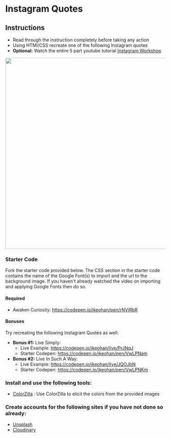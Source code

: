 # Instagram Quotes

## Instructions

 - Read through the instruction completely before taking any action
 - Using HTMl/CSS recreate one of the following Instagram quotes
 - **Optional:** Watch the entire 5 part youtube tutorial [Instagram Workshop](https://www.youtube.com/playlist?list=PL_vCSejjQiPyr7dbj-oJ8vjttYid9VWsb) 

<img src="https://i.imgur.com/Rq4A6Kt.png" width=600/>

### Starter Code

Fork the starter code provided below. The CSS section in the starter code contains the name of the Google Font(s) to import and the url to the background image. If you haven't already watched the video on importing and applying Google Fonts then do so. 

#### Required
 - Awaken Curiosity: https://codepen.io/jkeohan/pen/rNVjRbR

#### Bonuses

Try recreating the following Instagram Quotes as well: 

 - **Bonus #1:** Live Simply: 
   - Live Example: https://codepen.io/jkeohan/live/PrJNqJ
   - Starter Codepen: https://codepen.io/jkeohan/pen/VwLPNam
 - **Bonus #2:** Live In Such A Way: 
   - Live Example: https://codepen.io/jkeohan/live/JQOJbN
   - Starter Codepen: https://codepen.io/jkeohan/pen/VwLPNKm

### Install and use the following tools:
  * [ColorZilla](https://chrome.google.com/webstore/detail/colorzilla/bhlhnicpbhignbdhedgjhgdocnmhomnp?hl=en) : Use ColorZilla to elicit the colors from the provided images

### Create accounts for the following sites if you have not done so already:
- [Unsplash](https://unsplash.com/)
- [Cloudinary](https://cloudinary.com/)
